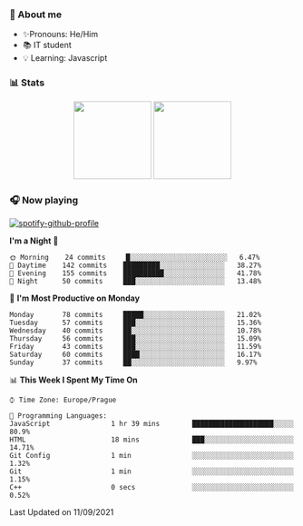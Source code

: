 ### 👋 About me

- ✨Pronouns: He/Him
- 📚 IT student
- 💡 Learning: Javascript

### 📊 Stats
<p align="center">
  <img height="137px" src="https://github-readme-stats-ashy-seven.vercel.app/api?username=Nanoslav&count_private=true&theme=dark&show_icons=true" />
  <img height="137px" src="https://github-readme-stats-ashy-seven.vercel.app/api/top-langs?username=Nanoslav&count_private=true&layout=compact&theme=dark" />
</p>

### 🎧 Now playing
[![spotify-github-profile](https://spotify-github-profile.vercel.app/api/view?uid=g509347fts6blldcmm8uxhzib&cover_image=true&theme=novatorem)](https://spotify-github-profile.vercel.app/api/view?uid=g509347fts6blldcmm8uxhzib&redirect=true)

<!--START_SECTION:waka-->
**I'm a Night 🦉** 

```text
🌞 Morning    24 commits     █░░░░░░░░░░░░░░░░░░░░░░░░   6.47% 
🌆 Daytime    142 commits    █████████░░░░░░░░░░░░░░░░   38.27% 
🌃 Evening    155 commits    ██████████░░░░░░░░░░░░░░░   41.78% 
🌙 Night      50 commits     ███░░░░░░░░░░░░░░░░░░░░░░   13.48%

```
📅 **I'm Most Productive on Monday** 

```text
Monday       78 commits     █████░░░░░░░░░░░░░░░░░░░░   21.02% 
Tuesday      57 commits     ███░░░░░░░░░░░░░░░░░░░░░░   15.36% 
Wednesday    40 commits     ██░░░░░░░░░░░░░░░░░░░░░░░   10.78% 
Thursday     56 commits     ███░░░░░░░░░░░░░░░░░░░░░░   15.09% 
Friday       43 commits     ███░░░░░░░░░░░░░░░░░░░░░░   11.59% 
Saturday     60 commits     ████░░░░░░░░░░░░░░░░░░░░░   16.17% 
Sunday       37 commits     ██░░░░░░░░░░░░░░░░░░░░░░░   9.97%

```


📊 **This Week I Spent My Time On** 

```text
⌚︎ Time Zone: Europe/Prague

💬 Programming Languages: 
JavaScript               1 hr 39 mins        ████████████████████░░░░░   80.9% 
HTML                     18 mins             ███░░░░░░░░░░░░░░░░░░░░░░   14.71% 
Git Config               1 min               ░░░░░░░░░░░░░░░░░░░░░░░░░   1.32% 
Git                      1 min               ░░░░░░░░░░░░░░░░░░░░░░░░░   1.15% 
C++                      0 secs              ░░░░░░░░░░░░░░░░░░░░░░░░░   0.52%

```


 Last Updated on 11/09/2021
<!--END_SECTION:waka-->

<!--
**Nanoslav/Nanoslav** is a ✨ _special_ ✨ repository because its `README.md` (this file) appears on your GitHub profile.

Here are some ideas to get you started:

- 🔭 I’m currently working on ...
- 🌱 I’m currently learning ...
- 👯 I’m looking to collaborate on ...
- 🤔 I’m looking for help with ...
- 💬 Ask me about ...
- 📫 How to reach me: ...
- 😄 Pronouns: ...
- ⚡ Fun fact: ...
-->
